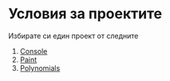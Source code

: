 # Условия за проектите

Избирате си един проект от следните
1. [Console](./1-console/1-console.md)
2. [Paint](./2-paint/README.md)
3. [Polynomials](./3-polynomials/README.md)



